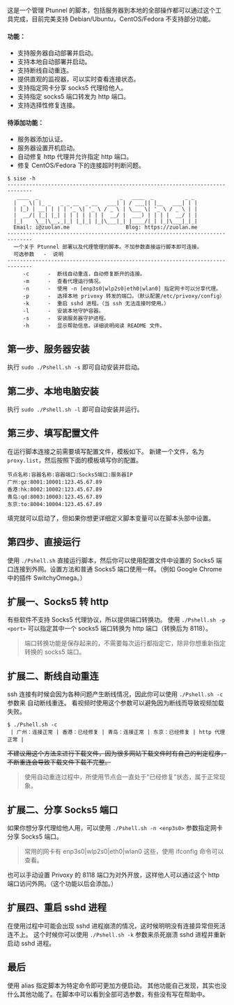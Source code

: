 这是一个管理 Ptunnel 的脚本，包括服务器到本地的全部操作都可以通过这个工具完成，目前完美支持 Debian/Ubuntu，CentOS/Fedora 不支持部分功能。

#### 功能：
* 支持服务器自动部署并启动。
* 支持本地自动部署并启动。
* 支持断线自动重连。
* 提供直观的监视器，可以实时查看连接状态。
* 支持指定网卡分享 socks5 代理给他人。
* 支持指定 socks5 端口转发为 http 端口。
* 支持选择性修复连接。

#### 待添加功能：
* 服务器添加认证。
* 服务器设置开机启动。
* 自动修复 http 代理并允许指定 http 端口。
* 修复 CentOS/Fedora 下的连接超时判断问题。

```
$ sise -h
------------------------------------------------------------------------------
   ____  _                          _   ____  _          _ _ 
  |  _ \| |_ _   _ _ __  _ __   ___| | / ___|| |__   ___| | |
  | |_) | __| | | | '_ \| '_ \ / _ \ | \___ \| '_ \ / _ \ | |
  |  __/| |_| |_| | | | | | | |  __/ |  ___) | | | |  __/ | |
  |_|    \__|\__,_|_| |_|_| |_|\___|_| |____/|_| |_|\___|_|_|
  Email: i@zuolan.me                  Blog: https://zuolan.me
------------------------------------------------------------------------------
  一个关于 Ptunnel 部署以及代理管理的脚本。不加参数直接运行脚本即可连接。
  可选参数   -  说明
------------------------------------------------------------------------------
     -c      -  断线自动重连，自动修复断开的连接。
     -m      -  查看代理运行情况。
     -n      -  使用 -n [enp3s0|wlp2s0|eth0|wlan0] 指定网卡可以分享代理。
     -p      -  选择本地 privoxy 转发的端口。（默认配置/etc/privoxy/config）
     -k      -  重启 sshd 进程。（当 ssh 无法连接时使用。）
     -l      -  安装本地守护容器。
     -s      -  安装服务器守护进程。
     -h      -  显示帮助信息。详细说明阅读 README 文件。
```

## 第一步、服务器安装
执行 `sudo ./Pshell.sh -s` 即可自动安装并启动。

## 第二步、本地电脑安装
执行 `sudo ./Pshell.sh -l` 即可自动安装并运行。

## 第三步、填写配置文件
在运行脚本连接之前需要填写配置文件，模板如下。
新建一个文件，名为`proxy.list`，然后按照下面的模板填写你的配置。
```
节点名称:容器名称:容器端口:Socks5端口:服务器IP
广州:gz:8001:10001:123.45.67.89
香港:hk:8002:10002:123.45.67.89
青岛:qd:8003:10003:123.45.67.89
东京:to:8004:10004:123.45.67.89
```
填完就可以启动了，但如果你想更详细定义脚本变量可以在脚本头部中设置。

## 第四步、直接运行
使用 `./Pshell.sh` 直接运行脚本，然后你可以使用配置文件中设置的 Socks5 端口连接到外网。设置方法和普通 Socks5 端口使用一样。（例如 Google Chrome 中的插件 SwitchyOmega。）

## 扩展一、Socks5 转 http
有些软件不支持 Socks5 代理协议，所以提供端口转换功。
使用 `./Pshell.sh -p <port>` 可以指定其中一个 socks5 端口转换为 http 端口（转换后为 8118）。
> 端口转换功能是保存起来的，不需要每次运行都指定它，除非你想重新指定转换的 socks5 端口。

## 扩展二、断线自动重连
ssh 连接有时候会因为各种问题产生断线情况，因此你可以使用 `./Pshell.sh -c` 参数来 自动断线重连。
看视频时使用这个参数可以避免因为断线而导致视频加载失败。
```
$ ./Pshell.sh -c
 | 广州：连接正常 | 香港：已经修复 | 青岛：连接正常 | 东京：已经修复 | http 代理正常 |
```
~~不建议用这个方法来进行下载文件，因为很多网站下载文件时有自己的判定程序，不断重连会导致下载文件下载不完整。~~
> 使用自动重连过程中，所使用节点会一直处于"已经修复"状态，属于正常现象。

## 扩展二、分享 Socks5 端口
如果你想分享代理给他人用，可以使用 `./Pshell.sh -n <enp3s0>` 参数指定网卡分享 Socks5 端口。
> 常用的网卡有 enp3s0|wlp2s0|eth0|wlan0 这些，使用 ifconfig 命令可以查看。

也可以手动设置 Privoxy 的 8118 端口为对外开放，这样他人可以通过这个 http 端口访问外网。（这个功能以后会添加。）

## 扩展四、重启 sshd 进程
在使用过程中可能会出现 sshd 进程崩溃的情况，这时候明明没有连接异常但死活连不上。
这个时候你可以使用 `./Pshell.sh -k` 参数来杀死崩溃 sshd 进程并重新启动 sshd 进程。

## 最后
使用 alias 指定脚本为特定命令即可更加方便启动。
其他功能自己发现，其实也没什么其他功能了。在脚本中可以看到全部可选参数，有些没有写在帮助中。
